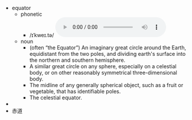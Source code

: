 - equator
	- phonetic
		- /ɪˈkweɪ.tə/
		  <audio controls><source src="https://api.dictionaryapi.dev/media/pronunciations/en/equator-uk.mp3"></audio>
	- noun
		- (often “the Equator”) An imaginary great circle around the Earth, equidistant from the two poles, and dividing earth's surface into the northern and southern hemisphere.
		- A similar great circle on any sphere, especially on a celestial body, or on other reasonably symmetrical three-dimensional body.
		- The midline of any generally spherical object, such as a fruit or vegetable, that has identifiable poles.
		- The celestial equator.
-
- 赤道